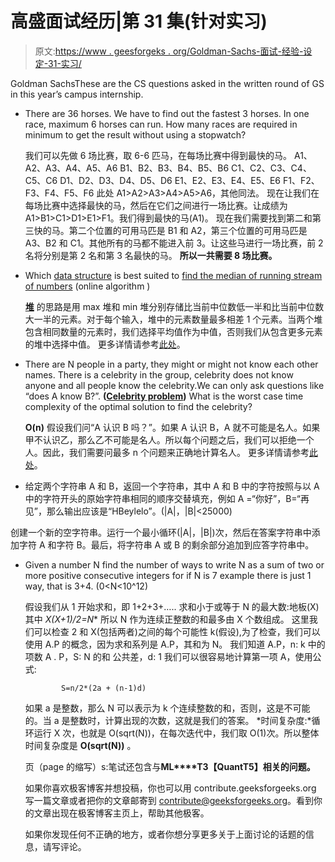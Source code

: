 # 高盛面试经历|第 31 集(针对实习)

> 原文:[https://www . geesforgeks . org/Goldman-Sachs-面试-经验-设定-31-实习/](https://www.geeksforgeeks.org/goldman-sachs-interview-experience-set-31-internship/)

Goldman SachsThese are the CS questions asked in the written round of GS in this year’s campus internship.

*   There are 36 horses. We have to find out the fastest 3 horses. In one race, maximum 6 horses can run. How many races are required in minimum to get the result without using a stopwatch?

    我们可以先做 6 场比赛，取 6-6 匹马，在每场比赛中得到最快的马。
    A1、A2、A3、A4、A5、A6
    B1、B2、B3、B4、B5、B6
    C1、C2、C3、C4、C5、C6
    D1、D2、D3、D4、D5、D6
    E1、E2、E3、E4、E5、E6
    F1、F2、F3、F4、F5、F6
    此处 A1>A2>A3>A4>A5>A6，其他同法。
    现在让我们在每场比赛中选择最快的马，然后在它们之间进行一场比赛。让成绩为 A1>B1>C1>D1>E1>F1。我们得到最快的马(A1)。
    现在我们需要找到第二和第三快的马。第二个位置的可用马匹是 B1 和 A2，第三个位置的可用马匹是 A3、B2 和 C1。其他所有的马都不能进入前 3。让这些马进行一场比赛，前 2 名将分别是第 2 名和第 3 名最快的马。
    **所以一共需要 8 场比赛。**

*   Which [data structure](https://www.geeksforgeeks.org/data-structures/) is best suited to [find the median of running stream of numbers](https://www.geeksforgeeks.org/median-of-stream-of-integers-running-integers/) (online algorithm )

    **[堆](https://www.geeksforgeeks.org/heap-data-structure/)**
    的思路是用 max 堆和 min 堆分别存储比当前中位数低一半和比当前中位数大一半的元素。对于每个输入，堆中的元素数量最多相差 1 个元素。当两个堆包含相同数量的元素时，我们选择平均值作为中值，否则我们从包含更多元素的堆中选择中值。
    更多详情请参考[此处](https://www.geeksforgeeks.org/median-of-stream-of-integers-running-integers/)。

*   There are N people in a party, they might or might not know each other names.
    There is a celebrity in the group, celebrity does not know anyone and all people know the celebrity.We can only ask questions like “does A know B?”. **([Celebrity problem](https://www.geeksforgeeks.org/the-celebrity-problem/))**
    What is the worst case time complexity of the optimal solution to find the celebrity?

    **O(n)**
    假设我们问“A 认识 B 吗？”。如果 A 认识 B，A 就不可能是名人。如果甲不认识乙，那么乙不可能是名人。所以每个问题之后，我们可以拒绝一个人。因此，我们需要问最多 n 个问题来正确地计算名人。
    更多详情请参考[此处](https://www.geeksforgeeks.org/the-celebrity-problem/)。

*   给定两个字符串 A 和 B，返回一个字符串，其中 A 和 B 中的字符按照与以 A 中的字符开头的原始字符串相同的顺序交替填充，例如 A =“你好”，B=“再见”，那么输出应该是“HBeylelo”。(|A|，|B|<25000)

创建一个新的空字符串。运行一个最小循环(|A|，|B|)次，然后在答案字符串中添加字符 A 和字符 B。最后，将字符串 A 或 B 的剩余部分追加到应答字符串中。

*   Given a number N find the number of ways to write N as a sum of two or more positive consecutive integers for if N is 7 example there is just 1 way, that is 3+4\. (0<N<10^12)

    假设我们从 1 开始求和，即 1+2+3+…..
    求和小于或等于 N 的最大数:地板(X)
    其中 **X*(X+1)/2=N**
    所以 N 作为连续正整数的和最多由 X 个数组成。
    这里我们可以检查 2 和 X(包括两者)之间的每个可能性 k(假设),为了检查，我们可以使用 A.P 的概念，因为求和系列是 A.P，其和为 N。
    我们知道 A.P，n: k 中的项数
    A . P，S: N 的和
    公共差，d: 1
    我们可以很容易地计算第一项 A，使用公式:

    ```
            S=n/2*(2a + (n-1)d)
    ```

    如果 a 是整数，那么 N 可以表示为 k 个连续整数的和，否则，这是不可能的。当 a 是整数时，计算出现的次数，这就是我们的答案。
    *时间复杂度:*循环运行 X 次，也就是 O(sqrt(N))，在每次迭代中，我们取 O(1)次。所以整体时间复杂度是 **O(sqrt(N))** 。

    页（page 的缩写）s:笔试还包含与**ML****T3【QuantT5】相关的问题。**

    如果你喜欢极客博客并想投稿，你也可以用 contribute.geeksforgeeks.org 写一篇文章或者把你的文章邮寄到 contribute@geeksforgeeks.org。看到你的文章出现在极客博客主页上，帮助其他极客。

    如果你发现任何不正确的地方，或者你想分享更多关于上面讨论的话题的信息，请写评论。